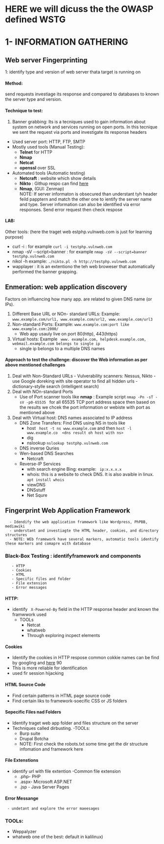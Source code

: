 # HERE we will dicuss the the OWASP defined WSTG








# 1- INFORMATION GATHERING



## Web server Fingerprinting

1: identify type and version of web server thata target is running on

#### Method: 
send requests investiage its response and compared to databases to known the server type and version.

#### Technique to test:
1. Banner grabbing: Its is a tecniques used to gain information about system on network and services running on open ports. In this tecnique we sent the
   request via ports and investigate its response headers
  - Used server port: HTTP, FTP, SMTP
  - Mostly used tools (Manual Testing):
    - **Telnet** for HTTP
    - **Nmap**
    - **Netcat**
    - **openssl** over SSL
  - Automated tools (Automatic testing)
    -  **Netcraft** : website which show details
    -  **Nikto** : Githup respo can find [here](https://github.com/sullo/nikto)
    -  **Nmap**, (GUI: Zenmap)  
 NOTE: 
 If server informaton is obsecured than understant tyh header feild papptern and match the other one to ientify the server name and type.
 Server information can also be identified via error responses. Send error request then check respose 
 
 #### LAB: 
 Other tools: (here the traget web estphp.vulnweb.com is just for learning purpose)
 - curl -i <target web url> : for example ```curl -i testphp.vulnweb.com```
 - nmap -sV --script=banner <target web url> : for example ``` nmap -sV --script=banner testphp.vulnweb.com ```
 - nikol -h <traget web url> example: ```./nikto.pl -h http://testphp.vulnweb.com```
 - wapplayer : it is an extentiono the teh web broweser that automatically performed the banner grapping.
   

  ## Enmeration: web application discovery 
  Factors on influencing how many app. are related to given DNS name (or IPs).
  1. Different Base URL or NOn- standard URLs: Example: ```www.example.com/url1, www.example.com/url2, www.example.com/url3```
  2. Non-standard Ports: Example: ``` www.example.com:port like www.example.com:2000/ ```
     - Web app usauly live on port 80(http), 443(https)
  3. Virtual hosts: Example ``` www. example.com, helpdesk.example.com, webmail.example.com belongs to single ip```
     - single ip belongs to a multiple DNS names
   
   #### Approach to test the challenge: discover the Web information as per above mentioned challenges
   
   1. Deal with Non-Standard URLs 
     - Vulverability scanners: Nessus, Nikto
     - use Google doreking with site operator to find all hidden urls
     - dictionary-stylle search (intelligent search)
  2. Deal with NOn-standard Ports
     - Use of Port scanner tools like **nmap** : Example script ```nmap -Pn -sT -sV -p0-65535 ``` for all 65535 TCP port address space
       then based on the results we chcek the port information or webiste with port as mentioned above
  3. Deal with Virtual host: DNS names associated to IP address 
     - DNS Zone Transfers: Find DNS using NS in tools like
       - host  ``` host -t ns www.example.com``` and then ```host -l www.example.co  <dns result oh host with ns>```
       - dig
       - nslookup   ``` nslookup testphp.vulnweb.com ```
     - DNS inverse Quries
     - Wen-based DNS Searches
       - Netcraft
     - Reverse-IP Services
       - with search engine Bing: example: ``` ip:x.x.x.x```
       - whois: this is a website to check DNS. It is also avaible in linux. ``` apt install whois ```
       - viewDNS
       - DNSstuff
       - Net Squre
   
## Fingerprint Web Application Framework
      - Idendify the web application framework like Wordpress, PhPBB, mediawiki
      - understant and investiagte the HTML header, cookies, and directory structures
      - NOTE: WEb framework have several markers, automatic tools identify these markers and comapre with database
   
### Black-Box Testing : identifyframework and components
       - HTTP
       - Cookies
       - HTML
       - Specific files and folder
       - File extension
       - Error messages
   
#### HTTP:
  - identify ``` X-Powered-By``` field in the HTTP response header and known the framwwork used
    - TOOLs
      - Netcat
      - whatweb
      - Through exploring incpect elements
#### Cookies
   - Identify the cookies in HTTP respose common cokkie names can be find by googling and [here](https://github.com/OWASP/wstg/blob/master/document/4-Web_Application_Security_Testing/01-Information_Gathering/08-Fingerprint_Web_Application_Framework.md)
90
   - This is more reliable for identification 
   - used fir session hijacking
   
#### HTML Source Code
   - Find certain patterns in HTML page source code
   - Find certain liks to framework-soecific CSS or JS folders
#### Sepecific Files nad Folders
   - Identify traget web app folder and files structure on the server
   - Techniques called dirbusting.
   -TOOLs:
     - Burp suite
     - Drupal Botcha 
     - NOTE: First check the robots.txt some time get the dir structure infomation and framework here
 #### File Extenstions
   - identify url with file extention
   -Common file extension
      - .php- PHP
      - .aspx- Microsoft ASP.NET
      - .jsp - Java Server Pages
 
 #### Error Messange
   
     - undetant and explore the error maeesages
### TOOLs:
   - Weppalyzer
   - whatweb one of the best: default in kalilinux)
   
   
   
   
   
   
   
 

